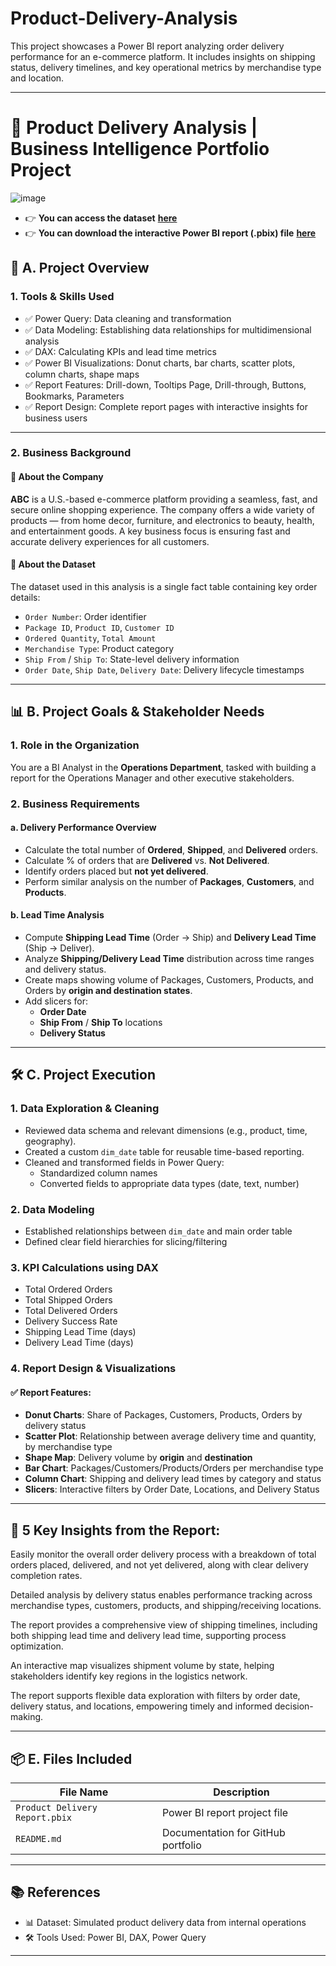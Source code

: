 # Product-Delivery-Analysis
This project showcases a Power BI report analyzing order delivery performance for an e-commerce platform. It includes insights on shipping status, delivery timelines, and key operational metrics by merchandise type and location.

---

# 🚚 Product Delivery Analysis | Business Intelligence Portfolio Project
![image](https://github.com/user-attachments/assets/1560d2f1-80cb-46aa-bf1d-cf7a205e26f9)
- 👉 **You can access the dataset** [**here**](https://github.com/pah235/Product-Delivery-Analysis-Report/blob/main/Product%20Delivery%20Data.xlsx)
- 👉 **You can download the interactive Power BI report (.pbix) file** [**here**](https://github.com/pah235/Product-Delivery-Analysis-Report/blob/main/Product%20Delivery%20Report.pbix)
## 📌 A. Project Overview

### 1. Tools & Skills Used

- ✅ Power Query: Data cleaning and transformation
- ✅ Data Modeling: Establishing data relationships for multidimensional analysis
- ✅ DAX: Calculating KPIs and lead time metrics
- ✅ Power BI Visualizations: Donut charts, bar charts, scatter plots, column charts, shape maps
- ✅ Report Features: Drill-down, Tooltips Page, Drill-through, Buttons, Bookmarks, Parameters
- ✅ Report Design: Complete report pages with interactive insights for business users

---

### 2. Business Background

#### 🔹 About the Company
**ABC** is a U.S.-based e-commerce platform providing a seamless, fast, and secure online shopping experience. The company offers a wide variety of products — from home decor, furniture, and electronics to beauty, health, and entertainment goods. A key business focus is ensuring fast and accurate delivery experiences for all customers.

#### 🔹 About the Dataset
The dataset used in this analysis is a single fact table containing key order details:
- `Order Number`: Order identifier
- `Package ID`, `Product ID`, `Customer ID`
- `Ordered Quantity`, `Total Amount`
- `Merchandise Type`: Product category
- `Ship From` / `Ship To`: State-level delivery information
- `Order Date`, `Ship Date`, `Delivery Date`: Delivery lifecycle timestamps

---

## 📊 B. Project Goals & Stakeholder Needs

### 1. Role in the Organization
You are a BI Analyst in the **Operations Department**, tasked with building a report for the Operations Manager and other executive stakeholders.

### 2. Business Requirements

#### a. Delivery Performance Overview
- Calculate the total number of **Ordered**, **Shipped**, and **Delivered** orders.
- Calculate % of orders that are **Delivered** vs. **Not Delivered**.
- Identify orders placed but **not yet delivered**.
- Perform similar analysis on the number of **Packages**, **Customers**, and **Products**.

#### b. Lead Time Analysis
- Compute **Shipping Lead Time** (Order → Ship) and **Delivery Lead Time** (Ship → Deliver).
- Analyze **Shipping/Delivery Lead Time** distribution across time ranges and delivery status.
- Create maps showing volume of Packages, Customers, Products, and Orders by **origin and destination states**.
- Add slicers for:
  - **Order Date**
  - **Ship From** / **Ship To** locations
  - **Delivery Status**

---

## 🛠️ C. Project Execution

### 1. Data Exploration & Cleaning
- Reviewed data schema and relevant dimensions (e.g., product, time, geography).
- Created a custom `dim_date` table for reusable time-based reporting.
- Cleaned and transformed fields in Power Query:
  - Standardized column names
  - Converted fields to appropriate data types (date, text, number)

### 2. Data Modeling
- Established relationships between `dim_date` and main order table
- Defined clear field hierarchies for slicing/filtering

### 3. KPI Calculations using DAX
- Total Ordered Orders
- Total Shipped Orders
- Total Delivered Orders
- Delivery Success Rate
- Shipping Lead Time (days)
- Delivery Lead Time (days)

### 4. Report Design & Visualizations

#### ✅ Report Features:
- **Donut Charts**: Share of Packages, Customers, Products, Orders by delivery status
- **Scatter Plot**: Relationship between average delivery time and quantity, by merchandise type
- **Shape Map**: Delivery volume by **origin** and **destination**
- **Bar Chart**: Packages/Customers/Products/Orders per merchandise type
- **Column Chart**: Shipping and delivery lead times by category and status
- **Slicers**: Interactive filters by Order Date, Locations, and Delivery Status

---

## 🎯 5 Key Insights from the Report:
Easily monitor the overall order delivery process with a breakdown of total orders placed, delivered, and not yet delivered, along with clear delivery completion rates.

Detailed analysis by delivery status enables performance tracking across merchandise types, customers, products, and shipping/receiving locations.

The report provides a comprehensive view of shipping timelines, including both shipping lead time and delivery lead time, supporting process optimization.

An interactive map visualizes shipment volume by state, helping stakeholders identify key regions in the logistics network.

The report supports flexible data exploration with filters by order date, delivery status, and locations, empowering timely and informed decision-making.

---

## 📦 E. Files Included

| File Name                    | Description                                 |
|-----------------------------|---------------------------------------------|
| `Product Delivery Report.pbix` | Power BI report project file             |
| `README.md`                 | Documentation for GitHub portfolio           |

---

## 📚 References

- 📊 Dataset: Simulated product delivery data from internal operations
- 🛠 Tools Used: Power BI, DAX, Power Query

---

